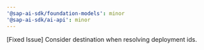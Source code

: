 ```yaml
---
'@sap-ai-sdk/foundation-models': minor
'@sap-ai-sdk/ai-api': minor
---
```


[Fixed Issue] Consider destination when resolving deployment ids.
